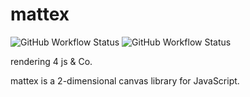 # mattex

![GitHub Workflow Status](https://img.shields.io/github/workflow/status/matsuite/mattex/Continuous%20Integration?label=CI)
![GitHub Workflow Status](https://img.shields.io/github/workflow/status/matsuite/mattex/Minify%20Workflow?label=Minify)

rendering 4 js &amp; Co.

mattex is a 2-dimensional canvas library for JavaScript.
